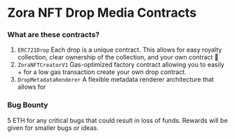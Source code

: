 # Zora NFT Drop Media Contracts

### What are these contracts?
1. `ERC721Drop`
   Each drop is a unique contract.
   This allows for easy royalty collection, clear ownership of the collection, and your own contract 🎉
2. `ZoraNFTCreatorV1`
   Gas-optimized factory contract allowing you to easily + for a low gas transaction create your own drop contract.
3. `DropMetadataRenderer`
   A flexible metadata renderer architecture that allows for   
  

### Bug Bounty
5 ETH for any critical bugs that could result in loss of funds.
Rewards will be given for smaller bugs or ideas.
